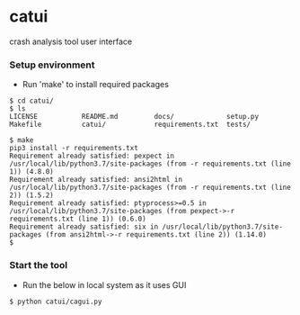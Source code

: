 # catui
crash analysis tool user interface

### Setup environment

- Run 'make' to install required packages

```
$ cd catui/
$ ls
LICENSE           README.md         docs/             setup.py
Makefile          catui/            requirements.txt  tests/

$ make
pip3 install -r requirements.txt
Requirement already satisfied: pexpect in /usr/local/lib/python3.7/site-packages (from -r requirements.txt (line 1)) (4.8.0)
Requirement already satisfied: ansi2html in /usr/local/lib/python3.7/site-packages (from -r requirements.txt (line 2)) (1.5.2)
Requirement already satisfied: ptyprocess>=0.5 in /usr/local/lib/python3.7/site-packages (from pexpect->-r requirements.txt (line 1)) (0.6.0)
Requirement already satisfied: six in /usr/local/lib/python3.7/site-packages (from ansi2html->-r requirements.txt (line 2)) (1.14.0)
$
```

### Start the tool

- Run the below in local system as it uses GUI

```
$ python catui/cagui.py
```
